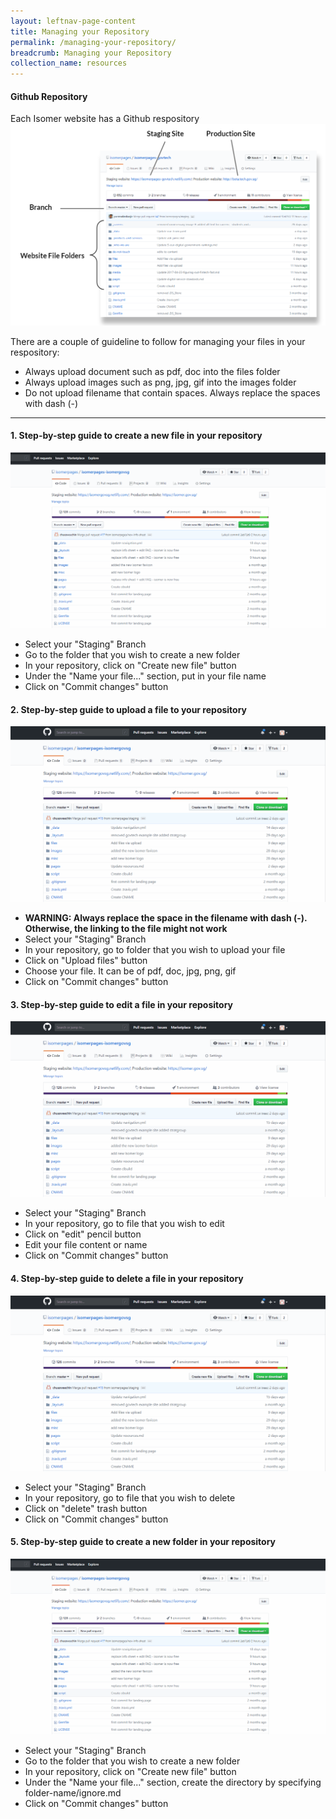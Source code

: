 ```yaml
---
layout: leftnav-page-content
title: Managing your Repository
permalink: /managing-your-repository/
breadcrumb: Managing your Repository
collection_name: resources
---
```


#### **Github Repository**
Each Isomer website has a Github respository
![github](/images/resources/github.PNG)

There are a couple of guideline to follow for managing your files in your respository:
- Always upload document such as pdf, doc into the files folder
- Always upload images such as png, jpg, gif into the images folder
- Do not upload filename that contain spaces. Always replace the spaces with dash (-)

---

#### **1. Step-by-step guide to create a new file in your repository**
![Creating a new file in your repository](/images/resources/creating-a-new-file-in-your-repository.gif)

* Select your "Staging" Branch
* Go to the folder that you wish to create a new folder
* In your repository, click on "Create new file" button
* Under the "Name your file..." section, put in your file name
* Click on "Commit changes" button


#### **2. Step-by-step guide to upload a file to your repository**
![How to upload a file to your repository](/images/resources/how-to-upload-file-to-your-repository.gif)

* **WARNING: Always replace the space in the filename with dash (-). Otherwise, the linking to the file might not work**
* Select your "Staging" Branch
* In your repository, go to folder that you wish to upload your file
* Click on "Upload files" button
* Choose your file. It can be of pdf, doc, jpg, png, gif
* Click on "Commit changes" button


#### **3. Step-by-step guide to edit a file in your repository**
![Editing a file in your repository](/images/resources/editing-file-to-your-repository.gif)

* Select your "Staging" Branch
* In your repository, go to file that you wish to edit
* Click on "edit" pencil button
* Edit your file content or name
* Click on "Commit changes" button


#### **4. Step-by-step guide to delete a file in your repository**
![Deleting a file in your repository](/images/resources/deleting-file-to-your-repository.gif)

* Select your "Staging" Branch
* In your repository, go to file that you wish to delete
* Click on "delete" trash button
* Click on "Commit changes" button


#### **5. Step-by-step guide to create a new folder in your repository**
![Creating folder in your repository](/images/resources/creating-folder-in-your-repository.gif)

* Select your "Staging" Branch
* Go to the folder that you wish to create a new folder
* In your repository, click on "Create new file" button
* Under the "Name your file..." section, create the directory by specifying folder-name/ignore.md
* Click on "Commit changes" button

